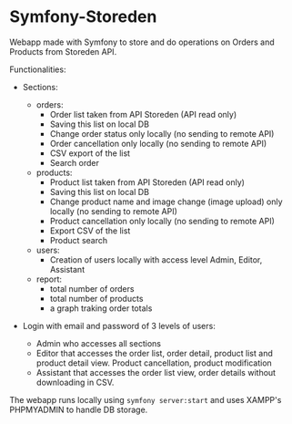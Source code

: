 # Symfony-Storeden
Webapp made with Symfony to store and do operations on Orders and Products from Storeden API.

Functionalities:

* Sections:
    - orders:
        - Order list taken from API Storeden (API read only)
        - Saving this list on local DB
        - Change order status only locally (no sending to remote API)
        - Order cancellation only locally (no sending to remote API)
        - CSV export of the list
        - Search order
    - products:
        - Product list taken from API Storeden (API read only)
        - Saving this list on local DB
        - Change product name and image change (image upload) only locally (no sending to remote API)
        - Product cancellation only locally (no sending to remote API)
        - Export CSV of the list
        - Product search
    - users:
        - Creation of users locally with access level Admin, Editor, Assistant
    - report:
         - total number of orders
         - total number of products
         - a graph traking order totals

* Login with email and password of 3 levels of users:
    - Admin who accesses all sections
    - Editor that accesses the order list, order detail, product list and product detail view. Product cancellation, product modification
    - Assistant that accesses the order list view, order details without downloading in CSV.

The webapp runs locally using `symfony server:start` and uses XAMPP's PHPMYADMIN to handle DB storage.

